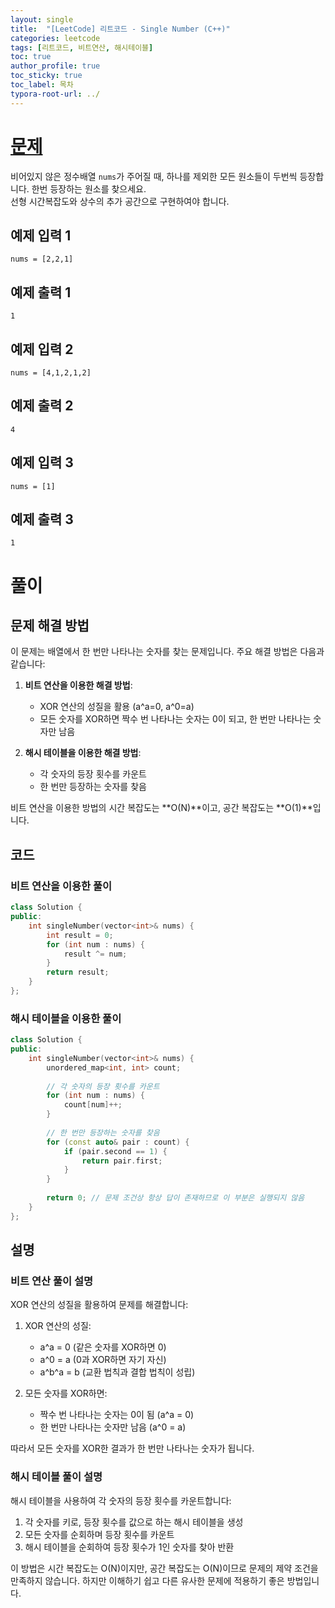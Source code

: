 ```yaml
---
layout: single
title:  "[LeetCode] 리트코드 - Single Number (C++)"
categories: leetcode
tags: [리트코드, 비트연산, 해시테이블]
toc: true
author_profile: true
toc_sticky: true
toc_label: 목차
typora-root-url: ../
---
```


# [문제](https://leetcode.com/explore/interview/card/top-interview-questions-easy/92/array/549/)

비어있지 않은 정수배열 `nums`가 주어질 때, 하나를 제외한 모든 원소들이 두번씩 등장합니다. 한번 등장하는 원소를 찾으세요.  
선형 시간복잡도와 상수의 추가 공간으로 구현하여야 합니다.


## 예제 입력 1
```
nums = [2,2,1]
```

## 예제 출력 1
```
1
```

## 예제 입력 2
```
nums = [4,1,2,1,2]
```

## 예제 출력 2
```
4
```

## 예제 입력 3
```
nums = [1]
```

## 예제 출력 3
```
1
```

# 풀이

## 문제 해결 방법

이 문제는 배열에서 한 번만 나타나는 숫자를 찾는 문제입니다. 주요 해결 방법은 다음과 같습니다:

1. **비트 연산을 이용한 해결 방법**:
   - XOR 연산의 성질을 활용 (a^a=0, a^0=a)
   - 모든 숫자를 XOR하면 짝수 번 나타나는 숫자는 0이 되고, 한 번만 나타나는 숫자만 남음

2. **해시 테이블을 이용한 해결 방법**:
   - 각 숫자의 등장 횟수를 카운트
   - 한 번만 등장하는 숫자를 찾음

비트 연산을 이용한 방법의 시간 복잡도는 **O(N)**이고, 공간 복잡도는 **O(1)**입니다.

## 코드

### 비트 연산을 이용한 풀이

```c++
class Solution {
public:
    int singleNumber(vector<int>& nums) {
        int result = 0;
        for (int num : nums) {
            result ^= num;
        }
        return result;
    }
};
```

### 해시 테이블을 이용한 풀이

```c++
class Solution {
public:
    int singleNumber(vector<int>& nums) {
        unordered_map<int, int> count;
        
        // 각 숫자의 등장 횟수를 카운트
        for (int num : nums) {
            count[num]++;
        }
        
        // 한 번만 등장하는 숫자를 찾음
        for (const auto& pair : count) {
            if (pair.second == 1) {
                return pair.first;
            }
        }
        
        return 0; // 문제 조건상 항상 답이 존재하므로 이 부분은 실행되지 않음
    }
};
```

## 설명

### 비트 연산 풀이 설명

XOR 연산의 성질을 활용하여 문제를 해결합니다:

1. XOR 연산의 성질:
   - a^a = 0 (같은 숫자를 XOR하면 0)
   - a^0 = a (0과 XOR하면 자기 자신)
   - a^b^a = b (교환 법칙과 결합 법칙이 성립)

2. 모든 숫자를 XOR하면:
   - 짝수 번 나타나는 숫자는 0이 됨 (a^a = 0)
   - 한 번만 나타나는 숫자만 남음 (a^0 = a)

따라서 모든 숫자를 XOR한 결과가 한 번만 나타나는 숫자가 됩니다.

### 해시 테이블 풀이 설명

해시 테이블을 사용하여 각 숫자의 등장 횟수를 카운트합니다:

1. 각 숫자를 키로, 등장 횟수를 값으로 하는 해시 테이블을 생성
2. 모든 숫자를 순회하며 등장 횟수를 카운트
3. 해시 테이블을 순회하여 등장 횟수가 1인 숫자를 찾아 반환

이 방법은 시간 복잡도는 O(N)이지만, 공간 복잡도는 O(N)이므로 문제의 제약 조건을 만족하지 않습니다. 하지만 이해하기 쉽고 다른 유사한 문제에 적용하기 좋은 방법입니다.
